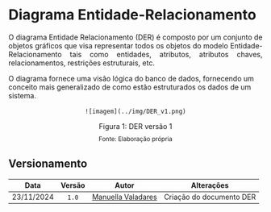 


# Diagrama Entidade-Relacionamento

<p style="text-align: justify">
O diagrama Entidade Relacionamento (DER) é composto por um conjunto de objetos gráficos que visa representar todos os objetos do modelo Entidade-Relacionamento tais como entidades, atributos, atributos chaves, relacionamentos, restrições estruturais, etc.

O diagrama fornece uma visão lógica do banco de dados, fornecendo um conceito mais generalizado de como estão estruturados os dados de um sistema.

 </p>

<div align="center"> 

    ![imagem](../img/DER_v1.png)

 </div> 


<div style="text-align: center">
<p>Figura 1: DER versão 1</p>
<p style="margin-top: -1%; font-size: 12px">Fonte: Elaboração própria</p>
</div>

## Versionamento

| Data | Versão | Autor | Alterações | 
| :--: | :----: | ----- | ---------- | 
|23/11/2024|  `1.0`   | [Manuella Valadares](https://github.com/manuvaladares)| Criação do documento DER |